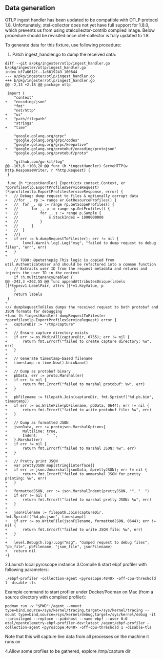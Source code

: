 ## Data generation

OTLP ingest handler has been updated to be compatible with OTLP protocol 1.8. Unfortunately, otel-collector does not yet have full support for 1.8.0, which prevents us from using otelcollector-contrib compiled image. Below procedure should be revisited once otel-collector is fully updated to 1.8.

To generate data for this fixture, use following procedure:

1. Patch ingest_handler.go to dump the received data:

```
diff --git a/pkg/ingester/otlp/ingest_handler.go b/pkg/ingester/otlp/ingest_handler.go
index bf7a6612f..1a6619243 100644
--- a/pkg/ingester/otlp/ingest_handler.go
+++ b/pkg/ingester/otlp/ingest_handler.go
@@ -2,13 +2,18 @@ package otlp
 
 import (
 	"context"
+	"encoding/json"
 	"fmt"
 	"net/http"
+	"os"
+	"path/filepath"
 	"strings"
+	"time"
 
 	"google.golang.org/grpc"
 	"google.golang.org/grpc/codes"
 	"google.golang.org/grpc/keepalive"
+	"google.golang.org/protobuf/encoding/protojson"
 	"google.golang.org/protobuf/proto"
 
 	"github.com/go-kit/log"
@@ -103,6 +108,20 @@ func (h *ingestHandler) ServeHTTP(w http.ResponseWriter, r *http.Request) {
 }
 
 func (h *ingestHandler) Export(ctx context.Context, er *pprofileotlp.ExportProfilesServiceRequest) (*pprofileotlp.ExportProfilesServiceResponse, error) {
+	// Debug: dump request to files & optionally corrupt data
+	//for _, rp := range er.GetResourceProfiles() {
+	//	for _, sp := range rp.GetScopeProfiles() {
+	//		for _, p := range sp.GetProfiles() {
+	//			for _, s := range p.Sample {
+	//				s.StackIndex = 1000000000
+	//			}
+	//		}
+	//	}
+	//}
+	if err := h.dumpRequestToFiles(er); err != nil {
+		level.Warn(h.log).Log("msg", "failed to dump request to debug files", "err", err)
+	}
+
 	// TODO: @petethepig This logic is copied from util.AuthenticateUser and should be refactored into a common function
 	// Extracts user ID from the request metadata and returns and injects the user ID in the context
 	if !h.multitenancyEnabled {
@@ -243,3 +262,55 @@ func appendAttributesUnique(labels []*typesv1.LabelPair, attrs []*v1.KeyValue, p
 	}
 	return labels
 }
+
+// dumpRequestToFiles dumps the received request to both protobuf and JSON formats for debugging
+func (h *ingestHandler) dumpRequestToFiles(er *pprofileotlp.ExportProfilesServiceRequest) error {
+	captureDir := "/tmp/capture"
+
+	// Ensure capture directory exists
+	if err := os.MkdirAll(captureDir, 0755); err != nil {
+		return fmt.Errorf("failed to create capture directory: %w", err)
+	}
+
+	// Generate timestamp-based filename
+	timestamp := time.Now().UnixNano()
+
+	// Dump as protobuf binary
+	pbData, err := proto.Marshal(er)
+	if err != nil {
+		return fmt.Errorf("failed to marshal protobuf: %w", err)
+	}
+
+	pbFilename := filepath.Join(captureDir, fmt.Sprintf("%d.pb.bin", timestamp))
+	if err := os.WriteFile(pbFilename, pbData, 0644); err != nil {
+		return fmt.Errorf("failed to write protobuf file: %w", err)
+	}
+
+	// Dump as formatted JSON
+	jsonData, err := protojson.MarshalOptions{
+		Multiline: true,
+		Indent:    "  ",
+	}.Marshal(er)
+	if err != nil {
+		return fmt.Errorf("failed to marshal JSON: %w", err)
+	}
+
+	// Pretty print JSON
+	var prettyJSON map[string]interface{}
+	if err := json.Unmarshal(jsonData, &prettyJSON); err != nil {
+		return fmt.Errorf("failed to unmarshal JSON for pretty printing: %w", err)
+	}
+
+	formattedJSON, err := json.MarshalIndent(prettyJSON, "", "  ")
+	if err != nil {
+		return fmt.Errorf("failed to marshal pretty JSON: %w", err)
+	}
+
+	jsonFilename := filepath.Join(captureDir, fmt.Sprintf("%d.pb.json", timestamp))
+	if err := os.WriteFile(jsonFilename, formattedJSON, 0644); err != nil {
+		return fmt.Errorf("failed to write JSON file: %w", err)
+	}
+
+	level.Debug(h.log).Log("msg", "dumped request to debug files", "pb_file", pbFilename, "json_file", jsonFilename)
+	return nil
+}
```
2.Launch local pyroscope instance
3.Compile & start ebpf profiler with following parameters:

```
./ebpf-profiler -collection-agent <pyroscope:4040> -off-cpu-threshold 1 -disable-tls
```

Example command to start profiler under Docker/Podman on Mac (from a source directory with compiled profiler):
```
podman run -v "$PWD":/agent --mount type=bind,source=/sys/kernel/tracing,target=/sys/kernel/tracing --mount type=bind,source=/sys/kernel/debug,target=/sys/kernel/debug -it --privileged --replace --pid=host --name ebpf --user 0:0 otel/opentelemetry-ebpf-profiler-dev:latest /agent/ebpf-profiler -collection-agent <pyroscope:4040> -off-cpu-threshold 1 -disable-tls
```
Note that this will capture live data from all processes on the machine it runs on

4.Allow some profiles to be gathered, explore /tmp/capture dir
